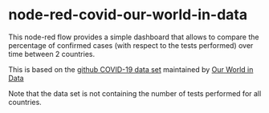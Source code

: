 node-red-covid-our-world-in-data
================================

This node-red flow provides a simple dashboard that allows to compare the percentage of confirmed cases (with respect to the tests performed) over time between 2 countries.

This is based on the [github COVID-19 data set](https://github.com/owid/covid-19-data/tree/master/public/data) maintained by [Our World in Data](https://ourworldindata.org/coronavirus)

Note that the data set is not containing the number of tests performed for all countries.